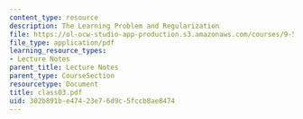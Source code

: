 ```yaml
---
content_type: resource
description: The Learning Problem and Regularization
file: https://ol-ocw-studio-app-production.s3.amazonaws.com/courses/9-520-statistical-learning-theory-and-applications-spring-2003/302b891be47423e76d9c5fccb8ae8474_class03.pdf
file_type: application/pdf
learning_resource_types:
- Lecture Notes
parent_title: Lecture Notes
parent_type: CourseSection
resourcetype: Document
title: class03.pdf
uid: 302b891b-e474-23e7-6d9c-5fccb8ae8474
---
```

